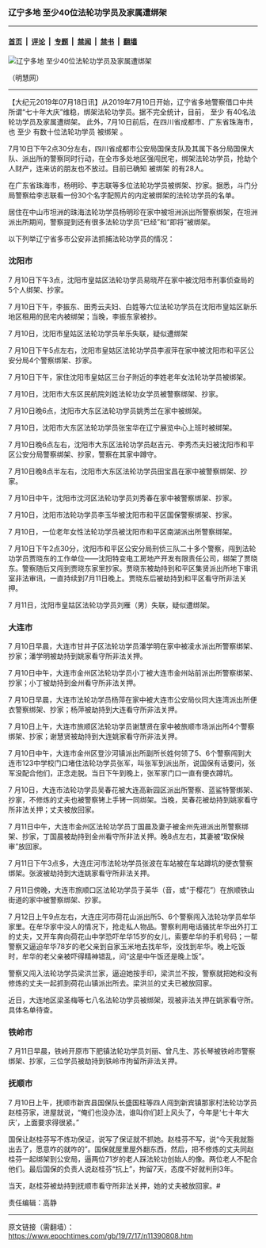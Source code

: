 ### 辽宁多地 至少40位法轮功学员及家属遭绑架

---

#### [首页](../../../..?n11390808) &nbsp;|&nbsp; [评论](../../../../../epoch-comment?n11390808) &nbsp;|&nbsp; [专题](../../../../../epoch-special?n11390808) &nbsp;|&nbsp; [禁闻](../../../../../epoch-news?n11390808) &nbsp;|&nbsp; [禁书](../../../../../books?n11390808) &nbsp;|&nbsp; [翻墙](https://github.com/gfw-breaker/nogfw/blob/master/README.md?n11390808)


<div><img alt="辽宁多地 至少40位法轮功学员及家属遭绑架" class="attachment-djy_600_400 size-djy_600_400 wp-post-image" src="https://i.epochtimes.com/assets/uploads/2019/07/011-1-1.jpg"/>
<div class="caption">
 <p>
  （明慧网）
 </p>
</div></div><hr/><div class="post_content" id="artbody" itemprop="articleBody">
 <!-- article content begin -->
 <p>
  【大纪元2019年07月18日讯】从2019年7月10日开始，辽宁省多地警察借口中共所谓“七十年大庆”维稳，绑架法轮功学员。据不完全统计，目前，
  <ok href="https://www.epochtimes.com/gb/tag/%E8%87%B3%E5%B0%91.html">
   至少
  </ok>
  有40名法轮功学员及家属遭绑架。
  <span class="s1">
   此外，7月10日前后，在四川省成都市、广东省珠海市，也
   <ok href="https://www.epochtimes.com/gb/tag/%E8%87%B3%E5%B0%91.html">
    至少
   </ok>
   有数十位法轮功学员
   <ok href="https://www.epochtimes.com/gb/tag/%E8%A2%AB%E7%BB%91%E6%9E%B6.html">
    被绑架
   </ok>
   。
  </span>
 </p>
 <p class="p4">
  <span class="s1">
   7月10日下午2点30分左右，四川省成都市公安局国保支队及其属下各分局国保大队、派出所的警察同时行动，在全市多处地区强闯民宅，绑架法轮功学员，抢劫个人财产，连来访的朋友也不放过。目前已确知
   <ok href="https://www.epochtimes.com/gb/tag/%E8%A2%AB%E7%BB%91%E6%9E%B6.html">
    被绑架
   </ok>
   的有28人。
  </span>
 </p>
 <p class="p2">
  <span class="s1">
   在广东省珠海市，杨明珍、李志联等多位法轮功学员被绑架、抄家。据悉，斗门分局警察给李志联看一份30个名字配照片的内定被绑架的法轮功学员的名单。
  </span>
 </p>
 <p class="p4">
  <span class="s1">
   居住在中山市坦洲的珠海法轮功学员杨明珍在家中被坦洲派出所警察绑架，在坦洲派出所期间，警察提到还有很多法轮功学员“已经”和“即将”被绑架。
  </span>
 </p>
 <p class="p2">
  <span class="s1">
   以下列举辽宁省多市公安非法抓捕法轮功学员的情况：
  </span>
 </p>
 <h3 class="p6">
  <span class="s1">
   <b>
    沈阳市
   </b>
  </span>
 </h3>
 <p class="p6">
  <span class="s3">
   7
  </span>
  <span class="s1">
   月10日下午3点，沈阳市皇姑区法轮功学员易晓芹在家中被沈阳市刑事侦查局的5个人绑架、抄家。
  </span>
 </p>
 <p class="p6">
  <span class="s3">
   7
  </span>
  <span class="s1">
   月10日下午，李振东、田秀云夫妇、白姓等六位法轮功学员在沈阳市皇姑区新乐地区租用的民宅内被绑架；当晚，李振东家被抄。
  </span>
 </p>
 <p class="p6">
  <span class="s3">
   7
  </span>
  <span class="s1">
   月10日，沈阳市皇姑区法轮功学员牟乐失联，疑似遭绑架
  </span>
 </p>
 <p class="p6">
  <span class="s3">
   7
  </span>
  <span class="s1">
   月10日下午5点左右，沈阳市皇姑区法轮功学员李淑萍在家中被沈阳市和平区公安分局4个警察绑架、抄家。
  </span>
 </p>
 <p class="p6">
  <span class="s3">
   7
  </span>
  <span class="s1">
   月10日下午，家住沈阳市皇姑区三台子附近的李姓老年女法轮功学员被绑架。
  </span>
 </p>
 <p class="p6">
  <span class="s3">
   7
  </span>
  <span class="s1">
   月10日，沈阳市大东区民航院刘姓法轮功女学员被警察绑架、抄家。
  </span>
 </p>
 <p class="p6">
  <span class="s3">
   7
  </span>
  <span class="s1">
   月10日晚6点，沈阳市大东区法轮功学员姚秀兰在家中被绑架。
  </span>
 </p>
 <p class="p6">
  <span class="s3">
   7
  </span>
  <span class="s1">
   月10日，沈阳市大东区法轮功学员张宝华在辽宁展览中心上班时被绑架。
  </span>
 </p>
 <p class="p6">
  <span class="s3">
   7
  </span>
  <span class="s1">
   月10日晚6点左右，沈阳市大东区法轮功学员赵吉元、李秀杰夫妇被沈阳市和平区公安分局警察绑架、抄家，警察在其家中蹲守。
  </span>
 </p>
 <p class="p6">
  <span class="s3">
   7
  </span>
  <span class="s1">
   月10日晚8点半左右，沈阳市大东区法轮功学员田宝昌在家中被警察绑架、抄家。
  </span>
 </p>
 <p class="p6">
  <span class="s3">
   7
  </span>
  <span class="s1">
   月10日中午，沈阳市沈河区法轮功学员刘秀春在家中被警察绑架、抄家。
  </span>
 </p>
 <p class="p6">
  <span class="s3">
   7
  </span>
  <span class="s1">
   月10日，沈阳市法轮功学员李玉华被沈阳市和平区国保警察绑架、抄家。
  </span>
 </p>
 <p class="p6">
  <span class="s3">
   7
  </span>
  <span class="s1">
   月10日，一位老年女性法轮功学员被沈阳市和平区南湖派出所警察绑架。
  </span>
 </p>
 <p class="p6">
  <span class="s3">
   7
  </span>
  <span class="s1">
   月10日下午2点30分，沈阳市和平区公安分局刑侦三队二十多个警察，闯到法轮功学员贾晓东的工作单位——沈阳特变电工房地产开发有限责任公司，绑架了贾晓东。警察随后又闯到贾晓东家里抄家。贾晓东被劫持到和平区集贤派出所地下审讯室非法审讯，一直持续到7月11日晚上。贾晓东后被劫持到和平区看守所非法关押。
  </span>
 </p>
 <p class="p6">
  <span class="s3">
   7
  </span>
  <span class="s1">
   月11日，沈阳市皇姑区法轮功学员刘雁（男）失联，疑似遭绑架。
  </span>
 </p>
 <h3 class="p6">
  <span class="s1">
   <b>
    大连市
   </b>
  </span>
 </h3>
 <p class="p6">
  <span class="s3">
   7
  </span>
  <span class="s1">
   月10日早晨，大连市甘井子区法轮功学员潘学明在家中被凌水派出所警察绑架、抄家；潘学明被劫持到姚家看守所非法关押。
  </span>
 </p>
 <p class="p6">
  <span class="s3">
   7
  </span>
  <span class="s1">
   月10日中午，大连市金州区法轮功学员小丁被大连市金州站前派出所警察绑架、抄家；小丁被劫持到金州看守所非法关押。
  </span>
 </p>
 <p class="p6">
  <span class="s3">
   7
  </span>
  <span class="s1">
   月10日早晨，大连市法轮功学员杨萍在家中被大连市公安局伙同大连湾派出所便衣警察绑架、抄家；杨萍被劫持到大连看守所非法关押。
  </span>
 </p>
 <p class="p6">
  <span class="s3">
   7
  </span>
  <span class="s1">
   月10日上午，大连市旅顺区法轮功学员谢慧贤在家中被旅顺市场派出所4个警察绑架、抄家；谢慧贤被劫持到大连姚家看守所非法关押。
  </span>
 </p>
 <p class="p6">
  <span class="s3">
   7
  </span>
  <span class="s1">
   月10日中午，大连市金州区登沙河镇派出所副所长姓何领了5、6个警察闯到大连市123中学校门口堵住法轮功学员张军，叫张军到派出所，说国保有话要问，张军没配合他们，正念走脱。当日下午到晚上，张军家门口一直有便衣蹲坑。
  </span>
 </p>
 <p class="p6">
  <span class="s3">
   7
  </span>
  <span class="s1">
   月10日，大连市法轮功学员吴春花被大连高新园区派出所警察、蓝鲨特警绑架、抄家，不修炼的丈夫也被警察铐上手铐一同绑架。当晚，吴春花被劫持到姚家看守所非法关押；丈夫被放回家。
  </span>
 </p>
 <p class="p6">
  <span class="s3">
   7
  </span>
  <span class="s1">
   月11日中午，大连市金州区法轮功学员丁国晨及妻子被金州先进派出所警察绑架、抄家，丁国晨被劫持到金州看守所非法关押。晚8点左右，其妻被“取保候审”放回家。
  </span>
 </p>
 <p class="p6">
  <span class="s3">
   7
  </span>
  <span class="s1">
   月11日下午3点多，大连庄河市法轮功学员张波在车站被在车站蹲坑的便衣警察绑架。张波被劫持到大连姚家看守所非法关押。
  </span>
 </p>
 <p class="p6">
  <span class="s3">
   7
  </span>
  <span class="s1">
   月11日傍晚，大连市旅顺口区法轮功学员于英华（音，或“于樱花”）在旅顺铁山街道的家中被警察绑架、抄家。
  </span>
 </p>
 <p class="p6">
  <span class="s3">
   7
  </span>
  <span class="s1">
   月12日上午9点左右，大连庄河市荷花山派出所5、6个警察闯入法轮功学员牟华家里。在牟华家中没人的情况下，抢走私人物品。警察利用电话骚扰牟华出外打工的丈夫，又开车奔向荷花山中学恐吓牟华15岁的女儿，索要牟华的手机号码；一帮警察又逼迫牟华78岁的老父亲到自家玉米地去找牟华，没找到牟华。晚上吃饭时，牟华的老父亲被吓得精神错乱，问“这是中午饭还是晚上饭”。
  </span>
 </p>
 <p class="p6">
  <span class="s1">
   警察又闯入法轮功学员梁洪兰家，逼迫她按手印，梁洪兰不按，警察就把她和没有修炼的丈夫一起抓到荷花山镇派出所去。梁洪兰的丈夫已被放回家。
  </span>
 </p>
 <p class="p6">
  <span class="s1">
   近日，大连地区梁圣梅等七八名法轮功学员被绑架，现被非法关押在姚家看守所。具体名单待查。
  </span>
 </p>
 <h3 class="p6">
  <span class="s1">
   <b>
    铁岭市
   </b>
  </span>
 </h3>
 <p class="p6">
  <span class="s3">
   7
  </span>
  <span class="s1">
   月11日早晨，铁岭开原市下肥镇法轮功学员刘丽、曾凡生、苏长琴被铁岭市警察绑架、抄家，三位学员被劫持到铁岭市拘留所非法关押。
  </span>
 </p>
 <h3 class="p6">
  <span class="s1">
   <b>
    抚顺市
   </b>
  </span>
 </h3>
 <p class="p6">
  <span class="s3">
   7
  </span>
  <span class="s1">
   月10日上午，抚顺市新宾县国保队长盛国柱等四人闯到新宾镇那家村法轮功学员赵桂芬家，进屋就说，“俺们也没办法，谁叫你们赶上风头了，今年是‘七十年大庆’，上面要求得很紧。”
  </span>
 </p>
 <p class="p6">
  <span class="s1">
   国保让赵桂芬写不炼功保证，说写了保证就不抓她。赵桂芬不写，说“今天我就豁出去了，愿意咋的就咋的”。国保就屋里屋外翻东西，然后，把不修炼的丈夫同赵桂芬一起绑架到公安局，逼两位71岁的老人踩法轮功创始人的像。两位老人不配合他们。最后国保的负责人说赵桂芬“抗上”，拘留7天，态度不好就判刑3年。
  </span>
 </p>
 <p class="p6">
  <span class="s1">
   当天，赵桂芬被劫持到抚顺市看守所非法关押，她的丈夫被放回家。#
  </span>
 </p>
 <p class="p6">
  责任编辑：高静
 </p>
 <!-- article content end -->
 <div id="below_article_ad">
 </div>
</div>


---

原文链接（需翻墙）：https://www.epochtimes.com/gb/19/7/17/n11390808.htm